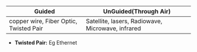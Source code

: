 |Guided|UnGuided(Through Air)|
|---|---|
|copper wire, Fiber Optic, Twisted Pair|Satellite, lasers, Radiowave, Microwave, infrared|

- **Twisted Pair:** Eg Ethernet
